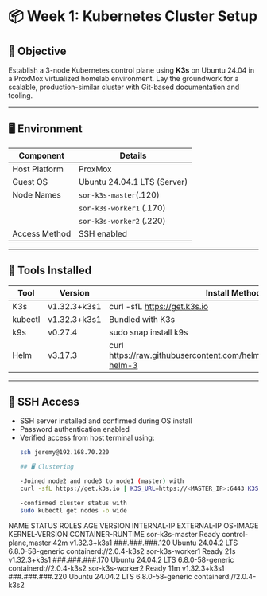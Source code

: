 # 📦 Week 1: Kubernetes Cluster Setup

## 🎯 Objective
Establish a 3-node Kubernetes control plane using **K3s** on Ubuntu 24.04 in a ProxMox virtualized homelab environment. Lay the groundwork for a scalable, production-similar cluster with Git-based documentation and tooling.

---

## 🖥️ Environment

| Component       | Details                        |
|-----------------|--------------------------------|
| Host Platform   | ProxMox                        |
| Guest OS        | Ubuntu 24.04.1 LTS (Server)    |
| Node Names      | `sor-k3s-master`(.120)         |
|                 |  `sor-k3s-worker1` (.170)      |
|                 |  `sor-k3s-worker2` (.220)      |
| Access Method   | SSH enabled                    |

---

## 🔧 Tools Installed

| Tool       | Version        | Install Method                                      
|------------|----------------|-----------------------------------------------------|
| K3s        | v1.32.3+k3s1   | curl -sfL https://get.k3s.io | sh -`             
| kubectl    | v1.32.3+k3s1   | Bundled with K3s                                    
| k9s        | v0.27.4        | sudo snap install k9s                            
| Helm       | v3.17.3        | curl https://raw.githubusercontent.com/helm/helm/master/scripts/get-helm-3 | bash 

---

## 🔐 SSH Access

- SSH server installed and confirmed during OS install
- Password authentication enabled
- Verified access from host terminal using:
  ```bash
  ssh jeremy@192.168.70.220

  ## 🖥️ Clustering

  -Joined node2 and node3 to node1 (master) with
  curl -sfL https://get.k3s.io | K3S_URL=https://<MASTER_IP>:6443 K3S_TOKEN=<NODE_TOKEN> sh -

  -confirmed cluster status with
  sudo kubectl get nodes -o wide

NAME              STATUS   ROLES                  AGE   VERSION        INTERNAL-IP      EXTERNAL-IP   OS-IMAGE             KERNEL-VERSION     CONTAINER-RUNTIME
sor-k3s-master    Ready    control-plane,master   42m   v1.32.3+k3s1   ###.###.###.120   <none>        Ubuntu 24.04.2 LTS   6.8.0-58-generic   containerd://2.0.4-k3s2
sor-k3s-worker1   Ready    <none>                 21s   v1.32.3+k3s1   ###.###.###.170   <none>        Ubuntu 24.04.2 LTS   6.8.0-58-generic   containerd://2.0.4-k3s2
sor-k3s-worker2   Ready    <none>                 11m   v1.32.3+k3s1   ###.###.###.220   <none>        Ubuntu 24.04.2 LTS   6.8.0-58-generic   containerd://2.0.4-k3s2

